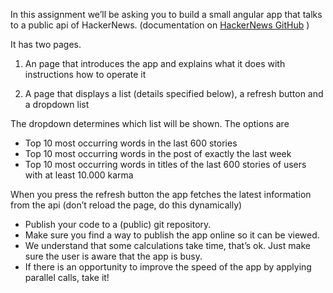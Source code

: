 
In this assignment we’ll be asking you to build a small angular app that talks to a public api of HackerNews. 
(documentation on [HackerNews GitHub](https://github.com/HackerNews/API) )

It has two pages.

1. An page that introduces the app and explains what it does with instructions how to operate it

2. A page that displays a list (details specified below), a refresh button and a dropdown list

The dropdown determines which list will be shown. The options are
* Top 10 most occurring words in the last 600 stories
* Top 10 most occurring words in the post of exactly the last week
* Top 10 most occurring words in titles of the last 600 stories of users with at least 10.000 karma

When you press the refresh button the app fetches the latest information from the api 
(don’t reload the page, do this dynamically)

* Publish your code to a (public) git repository.
* Make sure you find a way to publish the app online so it can be viewed.
* We understand that some calculations take time, that’s ok. Just make sure the user is aware that the app is busy.
* If there is an opportunity to improve the speed of the app by applying parallel calls, take it!
